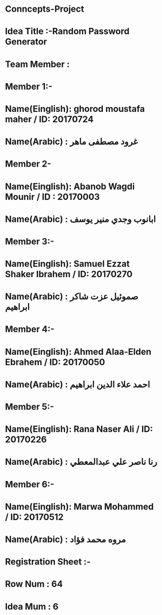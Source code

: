 # Conncepts-Project

# Idea Title :-Random Password Generator 

# Team Member :
# Member 1:- 
# Name(Einglish): ghorod moustafa maher / ID: 20170724
# Name(Arabic) : غرود مصطفى ماهر 

# Member 2- 
# Name(Einglish): Abanob Wagdi Mounir / ID : 20170003
# Name(Arabic) : ابانوب وجدي منير يوسف

# Member 3:- 
# Name(Einglish): Samuel Ezzat Shaker Ibrahem / ID: 20170270
# Name(Arabic) : صموئيل عزت شاكر ابراهيم

# Member 4:- 
# Name(Einglish): Ahmed Alaa-Elden Ebrahem  / ID: 20170050
# Name(Arabic) : احمد علاء الدين ابراهيم 

# Member 5:- 
# Name(Einglish): Rana Naser Ali  / ID: 20170226
# Name(Arabic) : رنا ناصر علي عبدالمعطي

# Member 6:- 
# Name(Einglish): Marwa Mohammed  / ID: 20170512
# Name(Arabic) : مروه محمد فؤاد

# Registration Sheet :-
# Row Num : 64 
# Idea Mum : 6
